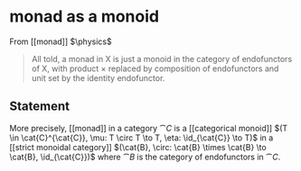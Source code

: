 # monad as a monoid
From [[monad]]
$\physics$
> All told, a monad in X is just a monoid in the category of endofunctors of X, with product × replaced by composition of endofunctors and unit set by the identity endofunctor.

## Statement
More precisely, [[monad]] in a category $\cat{C}$ is a [[categorical monoid]] $(T \in \cat{C}^{\cat{C}}, \mu: T \circ T \to T, \eta: \id_{\cat{C}} \to T)$ in a [[strict monoidal category]] $(\cat{B}, \circ: \cat{B} \times \cat{B} \to \cat{B}, \id_{\cat{C}})$ where $\cat{B}$ is the category of endofunctors in $\cat{C}$.